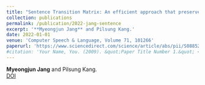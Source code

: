```yaml
---
title: "Sentence Transition Matrix: An efficient approach that preserves sentence semantics"
collection: publications
permalink: /publication/2022-jang-sentence
excerpt: '**Myeongjun Jang** and Pilsung Kang.'
date: 2022-01-01
venue: 'Computer Speech & Language, Volume 71, 101266'
paperurl: 'https://www.sciencedirect.com/science/article/abs/pii/S088523082100070X?via%3Dihub'
#citation: 'Your Name, You. (2009). &quot;Paper Title Number 1.&quot; <i>Journal 1</i>. 1(1).'
---
```

**Myeongjun Jang** and Pilsung Kang.  
[DOI](https://www.sciencedirect.com/science/article/abs/pii/S088523082100070X?via%3Dihub)
